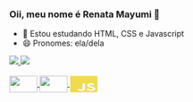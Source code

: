### Oii, meu nome é Renata Mayumi 👋

- 🌱 Estou estudando HTML, CSS e Javascript
- 😄 Pronomes: ela/dela

<div>
  <a href="https://github.com/renatamhayashi">
  <img height="180em" src="https://github-readme-stats.vercel.app/api?username=renatamhayashi&show_icons=true&theme=radical&include_all_commits=true&count_private=true"/>
  <img height="180em" src="https://github-readme-stats.vercel.app/api/top-langs/?username=renatamhayashi&layout=compact&langs_count=7&theme=radical"/>
</div>

  <div style="display: inline_block"><br>
  <img align="center" alt="" height="30" width="50" src="https://img.shields.io/badge/HTML5-E34F26?style=for-the-badge&logo=html5&logoColor=white">
  <img align="center" alt="" height="30" width="50" src="https://img.shields.io/badge/CSS3-1572B6?style=for-the-badge&logo=css3&logoColor=white">
  <img align="center" alt="" height="30" width="50" src="https://raw.githubusercontent.com/devicons/devicon/master/icons/javascript/javascript-plain.svg">
</div>
